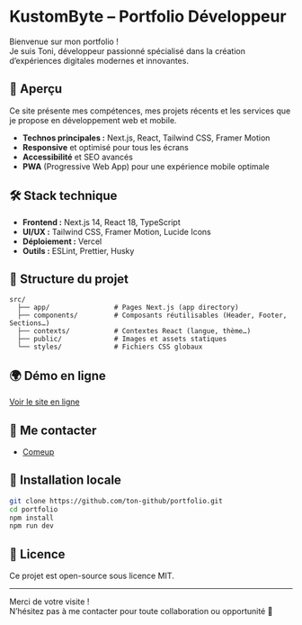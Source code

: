 # KustomByte – Portfolio Développeur

Bienvenue sur mon portfolio !  
Je suis Toni, développeur passionné spécialisé dans la création d’expériences digitales modernes et innovantes.

## 🚀 Aperçu

Ce site présente mes compétences, mes projets récents et les services que je propose en développement web et mobile.

- **Technos principales :** Next.js, React, Tailwind CSS, Framer Motion
- **Responsive** et optimisé pour tous les écrans
- **Accessibilité** et SEO avancés
- **PWA** (Progressive Web App) pour une expérience mobile optimale

## 🛠️ Stack technique

- **Frontend :** Next.js 14, React 18, TypeScript
- **UI/UX :** Tailwind CSS, Framer Motion, Lucide Icons
- **Déploiement :** Vercel
- **Outils :** ESLint, Prettier, Husky

## 📂 Structure du projet

```
src/
  ├── app/                # Pages Next.js (app directory)
  ├── components/         # Composants réutilisables (Header, Footer, Sections…)
  ├── contexts/           # Contextes React (langue, thème…)
  ├── public/             # Images et assets statiques
  └── styles/             # Fichiers CSS globaux
```

## 🌍 Démo en ligne

[Voir le site en ligne]([https://ton-portfolio.vercel.app](https://kustom-byte-portfolio.vercel.app))

## 📱 Me contacter

- [Comeup](https://comeup.com/fr/@kustombyte)

## 📝 Installation locale

```bash
git clone https://github.com/ton-github/portfolio.git
cd portfolio
npm install
npm run dev
```

## 📄 Licence

Ce projet est open-source sous licence MIT.

---

Merci de votre visite !  
N’hésitez pas à me contacter pour toute collaboration ou opportunité 🚀
